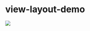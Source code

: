 # view-layout-demo

![](https://upload-images.jianshu.io/upload_images/14586108-c9ca1beaea478645.png?imageMogr2/auto-orient/strip%7CimageView2/2/w/1000)
